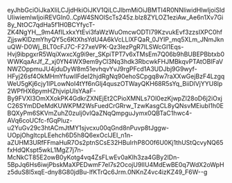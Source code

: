 eyJhbGciOiJkaXIiLCJjdHkiOiJKV1QiLCJlbmMiOiJBMTI4R0NNIiwidHlwIjoiSldUIiwiemlwIjoiREVGIn0..CpW4SNOIScTs245z.blz8ZYLOZ1eziAw_Ae6n1Xv7Gi8y_NtOC7qdHa5f1H0BCYfycT-ZK4NgYH__9m4AfILxkxYtEvi3faWzWuOmcwODTI79KzvukEvf3zzsIXPC0hfZjjswKlDzmYhyQY5c6KtXhsYdU4A6kVcLLlXFQaR_0JYIP_mq5XLm_JNmJknuQW-D0Wj_BLT0cFJ7C-F27xeVPK-Qz3lezPgR7lLSWcGI1Eqs-Hvj9ibpgxrR5WqiXwxcXg9i9er_SKpiTPT7v6xTMsEm7Q06b9hBUBEPBbtxb0WWKqaArJf_Z_xj0YN4WX9em9yCl3Nq3hdk3RbcwkFHJMBkqvPTAtOBIFaVNWZOppmuJU4jduDyW8m51evhqvYvJ9rgPFcd1A3UDJbj9G9wyf-HFyj26sf4OkMHmYfuwllFdeI2hjdRgNq90ehoSCpgq8w7raXXwGejBzF4LzgqWeU5gKj6cjy1IPLowNoI4tYf6nGlj4quszOTWayQKH68R5sYq_BiiDlVjYYU8lp2WPfHX6pymHZhjvipUlsYAaF-By9FVXI3OmXXokPK4GdkrZXNEjEt2CPioXMNLs7Ol0ezKjwpZI28oD6j2iOxjC26SYmDDeMdKUWKPM2WsFuedCrGRrw_TzwKasgCL8yQNsvMEiubI1h0EBQXyPm6SKVmZuhZ0zuIj0vlQaZNqQmpguJymx0QBTaC1hwc4-AVq6coUCfc-fGqPluz-u2YuGv29c3htACmJtMY1sjvcxu00qGnd8nPuvp8tJggw-UOpjOhgltcpLEehch6D5h8Q6exOclJEI_n1n-aZUHM3URfFFmaHuR7Os2ptnSCsE32HBuIrhP8O0f6U0Kj1thUStQcvyNQ65fxHdQKspt5wkL1MgZ7j7n-McNkCT85E2owB0yKotg4vq4ZsFLwEv0aKIh3za4GBy2lDn-5BpJq6Hs6iwjPbskMaXPEDwmF7eI7s2OcojU9IIU4MdEwBE0q7WdX2oWpHz5duS8l5xqE-dny8G80jdBu-lfKTrQc6Jrm.0NKnZ4vc4izKZ49_F6W--g
